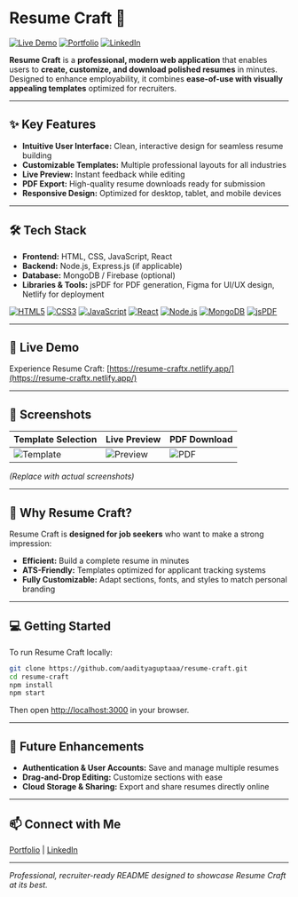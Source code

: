 # Resume Craft 📝

[![Live Demo](https://img.shields.io/badge/Live-Demo-blue?style=for-the-badge&logo=netlify)](https://resume-craftx.netlify.app/) [![Portfolio](https://img.shields.io/badge/Portfolio-aadityaguptaaa.github.io-green?style=for-the-badge)](https://aadityaguptaaa.github.io/My-Portfolio/) [![LinkedIn](https://img.shields.io/badge/LinkedIn-aadityaxgupta-blue?style=for-the-badge&logo=linkedin)](https://www.linkedin.com/in/aadityaxgupta)

**Resume Craft** is a **professional, modern web application** that enables users to **create, customize, and download polished resumes** in minutes. Designed to enhance employability, it combines **ease-of-use with visually appealing templates** optimized for recruiters.

---

## ✨ Key Features
- **Intuitive User Interface:** Clean, interactive design for seamless resume building
- **Customizable Templates:** Multiple professional layouts for all industries
- **Live Preview:** Instant feedback while editing
- **PDF Export:** High-quality resume downloads ready for submission
- **Responsive Design:** Optimized for desktop, tablet, and mobile devices

---

## 🛠️ Tech Stack
- **Frontend:** HTML, CSS, JavaScript, React
- **Backend:** Node.js, Express.js (if applicable)
- **Database:** MongoDB / Firebase (optional)
- **Libraries & Tools:** jsPDF for PDF generation, Figma for UI/UX design, Netlify for deployment

[![HTML5](https://img.shields.io/badge/HTML5-E34F26?style=for-the-badge&logo=html5)]() [![CSS3](https://img.shields.io/badge/CSS3-1572B6?style=for-the-badge&logo=css3)]() [![JavaScript](https://img.shields.io/badge/JavaScript-F7DF1E?style=for-the-badge&logo=javascript&logoColor=black)]() [![React](https://img.shields.io/badge/React-61DAFB?style=for-the-badge&logo=react&logoColor=black)]() [![Node.js](https://img.shields.io/badge/Node.js-339933?style=for-the-badge&logo=node.js&logoColor=white)]() [![MongoDB](https://img.shields.io/badge/MongoDB-47A248?style=for-the-badge&logo=mongodb&logoColor=white)]() [![jsPDF](https://img.shields.io/badge/jsPDF-FF5733?style=for-the-badge)]()

---

## 🚀 Live Demo
Experience Resume Craft: [https://resume-craftx.netlify.app/](https://resume-craftx.netlify.app/)

---

## 📸 Screenshots
| Template Selection | Live Preview | PDF Download |
|------------------|--------------|---------------|
| ![Template](screenshots/template.png) | ![Preview](screenshots/preview.png) | ![PDF](screenshots/pdf.png) |

*(Replace with actual screenshots)*

---

## 🎯 Why Resume Craft?
Resume Craft is **designed for job seekers** who want to make a strong impression:  
- **Efficient:** Build a complete resume in minutes
- **ATS-Friendly:** Templates optimized for applicant tracking systems
- **Fully Customizable:** Adapt sections, fonts, and styles to match personal branding

---

## 💻 Getting Started
To run Resume Craft locally:
```bash
git clone https://github.com/aadityaguptaaa/resume-craft.git
cd resume-craft
npm install
npm start
```
Then open [http://localhost:3000](http://localhost:3000) in your browser.

---

## 🌟 Future Enhancements
- **Authentication & User Accounts:** Save and manage multiple resumes
- **Drag-and-Drop Editing:** Customize sections with ease
- **Cloud Storage & Sharing:** Export and share resumes directly online

---

## 📫 Connect with Me
[Portfolio](https://aadityaguptaaa.github.io/My-Portfolio/) | [LinkedIn](https://www.linkedin.com/in/aadityaxgupta)

---

*Professional, recruiter-ready README designed to showcase Resume Craft at its best.*
